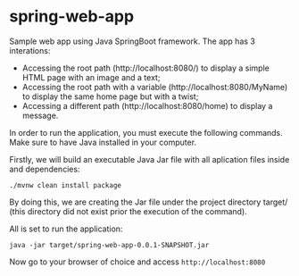 # spring-web-app
Sample web app using Java SpringBoot framework.
The app has 3 interations:
- Accessing the root path (http://localhost:8080/) to display a simple HTML page with an image and a text;
- Accessing the root path with a variable (http://localhost:8080/MyName) to display the same home page but with a twist;
- Accessing a different path (http://localhost:8080/home) to display a message.

In order to run the application, you must execute the following commands. Make sure to have Java installed in your computer.

Firstly, we will build an executable Java Jar file with all aplication files inside and dependencies:

```
./mvnw clean install package
```

By doing this, we are creating the Jar file under the project directory target/ (this directory did not exist prior the execution of the command).

All is set to run the application:

```
java -jar target/spring-web-app-0.0.1-SNAPSHOT.jar
```

Now go to your browser of choice and access ```http://localhost:8080```
